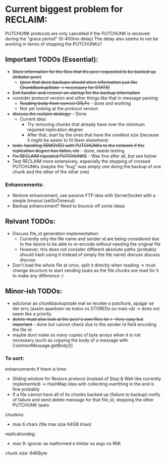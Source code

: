 # Current biggest problem for RECLAIM:
PUTCHUNK protocols are only cancelled if the PUTCHUNK is received during the "grace period" (0-400ms delay)
The delay also seems to not be working in terms of stopping the PUTCHUNKs?

## Important TODOs (Essential):

- ~~Store information for the files that the peer requested to be backed up (initiator peer)~~
    - ~~(peer that does backups should store information just like ChunkBackupState -> necessary for STATE)~~
- ~~Exit handler and recover on startup for the backup information~~
- consider protocol version and other things like that in message parsing:
    - ~~Reading body from correct CRLFs~~ - done and working
    - Not yet looking at the protocol version
- ~~discuss the reclaim strategy:~~ - Done
  - Current idea:
      - Try removing chunks that already have over the minimum required replication degree
      - After that, start by the ones that have the smallest size (because it might be easier to fit them elsewhere)
- ~~todo: handling REMOVED with PUTCHUNKs to the network if the replication degree has fallen, etc~~ - done, needs testing
- ~~Fix RECLAIM repeated PUTCHUNKS~~ - Was fine after all, but see below
- Test RECLAIM more extensively, especially the stopping of crossed PUTCHUNKs (maybe the "bug" was simply one doing the backup of one chunk and the other of the other one)

### Enhancements:

- Restore enhancement, use passive FTP idea with ServerSocket with a simple timeout (setSoTimeout)
- Backup enhancement? Need to bounce off some ideas

## Relvant TODOs:

- Discuss file\_id generation implementation:
    - Currently only the file name and sender id are being considered due to the desire to be able to re-encode without needing the original file
    - However, this does not consider different absolute paths (probably should hash using it instead of simply the file name)
    discuss discuss discuss
- Don't load the whole file at once, split it directly when reading -> must change structure to start sending tasks as the file chunks are read for it to make any difference :/

## Minor-ish TODOs:
- adicionar ao chunkbackupstate mal se recebe o putchunk, apagar se der erro (assim apanham-se todos os STOREDs ou mais vá) -> does not seem like a priority
- ~~delete must also look at the peer's own files lol <- Very easy but important~~ - done but cannot check due to the sender id field encoding the file id
- maybe dont make so many copies of byte arrays when it is not necessary (such as copying the body of a message with CommonMessage.getBody())

### To sort:

enhancements if there is time:
- Sliding window for Restore protocol (instead of Stop & Wait like currently implemented) -> HashMap idea with collecting everthing in the end is fine probably
- If a file cannot have all of its chunks backed up (failure to backup) notify of failure and send delete message for that file_id, stopping the other PUTCHUNK tasks

chunkno:
- max 6 chars (file max size 64GB lmao)

replicationdeg:
- max 9: ignorar as malformed e limitar os args no RMI

chunk size: 64KByte